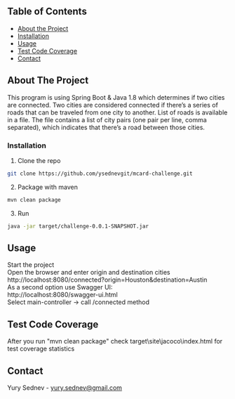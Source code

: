 <!-- TABLE OF CONTENTS -->
## Table of Contents

* [About the Project](#about-the-project)
* [Installation](#installation)
* [Usage](#usage)
* [Test Code Coverage](#test-coverage)
* [Contact](#contact)




<!-- ABOUT THE PROJECT -->
## About The Project

This program is using Spring Boot & Java 1.8 which determines if two cities are connected.
Two cities are considered connected if there’s a series of roads that can be traveled from one city
to another. List of roads is available in a file. The file contains a list of city
pairs (one pair per line, comma separated), which indicates that there’s a road between those cities.

### Installation
1. Clone the repo
```sh
git clone https://github.com/ysednevgit/mcard-challenge.git
```
2. Package with maven
```sh
mvn clean package
```
3. Run
```sh
java -jar target/challenge-0.0.1-SNAPSHOT.jar
```

<!-- USAGE EXAMPLES -->
## Usage
Start the project<br>
Open the browser and enter origin and destination cities<br>
http://localhost:8080/connected?origin=Houston&destination=Austin
<br>
As a second option use Swagger UI:<br>
http://localhost:8080/swagger-ui.html
<br> Select main-controller -> call /connected method

<!-- Test Code Coverage -->
## Test Code Coverage
After you run "mvn clean package" check target\site\jacoco\index.html for test coverage statistics

<!-- CONTACT -->
## Contact
Yury Sednev - yury.sednev@gmail.com

